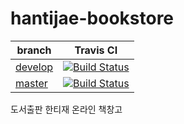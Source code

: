 # hantijae-bookstore 

| branch | Travis CI |
|---|---|
| [develop](https://github.com/davin111/hantijae-bookstore/tree/develop) | [![Build Status](https://travis-ci.org/davin111/hantijae-bookstore.svg?branch=develop)](https://travis-ci.org/davin111/hantijae-bookstore) |
| [master](https://github.com/davin111/hantijae-bookstore/tree/master) | [![Build Status](https://travis-ci.org/davin111/hantijae-bookstore.svg?branch=master)](https://travis-ci.org/davin111/hantijae-bookstore) |

도서출판 한티재 온라인 책창고
